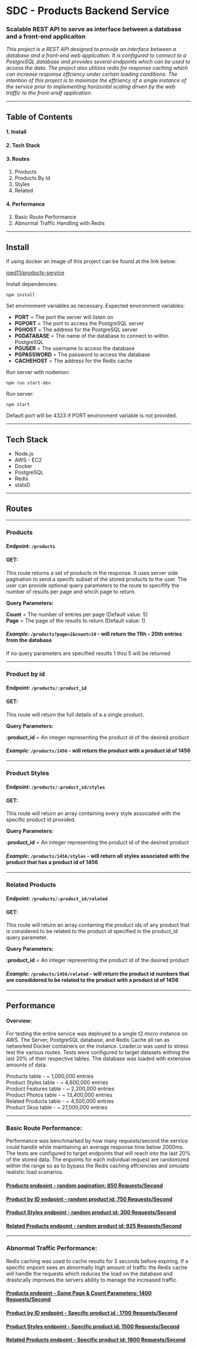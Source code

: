 # SDC - Products Backend Service

### Scalable REST API to serve as interface between a database and a front-end applicaiton

*This project is a REST API designed to provide an interface between a database and a front-end web application.  It is configured to connect to a PostgreSQL database and provides several endpoints which can be used to access the data.  The project also utilizes redis for response caching which can increase response effciency under certain loading conditions.  The intention of this project is to maximize the effciency of a single instance of the service prior to implementing horizontal scaling driven by the web traffic to the front-endf application.*

-----------------------------------------------------------------------------------------------------------------------------

## Table of Contents
#### 1. Install
#### 2. Tech Stack
#### 3. Routes
   1. Products
   1. Products By Id
   1. Styles
   1. Related
#### 4. Performance
   1. Basic Route Performance
   1. Abnormal Traffic Handling with Redis
   
-----------------------------------------------------------------------------------------------------------------------------

## Install

If using docker an image of this project can be found at the link below:

[joed11/products-service](https://hub.docker.com/repository/docker/joed11/sdc-product-service)


Install dependencies:

   `npm install`

Set environment variables as necessary.  Expected environment variables:

   * **PORT** = The port the server will listen on
   * **PGPORT** = The port to access the PostgreSQL server
   * **PGHOST** = The address for the PostgreSQL server
   * **PGDATABASE** = The name of the database to connect to within PostgreSQL
   * **PGUSER** = The username to access the database
   * **PGPASSWORD** = The password to access the database
   * **CACHEHOST** = The address for the Redis cache

Run server with nodemon:

   `npm run start-dev`

Run server:

   `npm start`

Default port will be 4323 if PORT environment variable is not provided.

-----------------------------------------------------------------------------------------------------------------------------

## Tech Stack

   * Node.js
   * AWS - EC2
   * Docker
   * PostgreSQL
   * Redis
   * statsD
   
-----------------------------------------------------------------------------------------------------------------------------
   
## Routes

-----------------------------------------------------------------------------------------------------------------------------

### Products 

#### Endpoint: `/products`

#### GET: 
This route returns a set of products in the response.   It uses server side pagination to send a specifc subset of the stored products to the user.  The user can provide optional query parameters to the route to specifify the number of results per page and whcih page to return.

**Query Parameters:**

**Count** = The number of entries per page (Default value: 5) <br>
**Page** = The page of the results to return (Default value: 1)

#### *Example:*  `/products?page=2&count=10` - will return the 11th - 20th entries from the database

If no query parameters are specified results 1 thru 5 will be returned

-----------------------------------------------------------------------------------------------------------------------------

### Product by id 

#### Endpoint: `/products/:product_id`

#### GET: 
This route will return the full details of a a single product.

**Query Parameters:**

**:product_id** = An integer representing the product id of the desired product

#### *Example:*  `/products/1456` - will return the product with a product id of 1456

-----------------------------------------------------------------------------------------------------------------------------

### Product Styles 

#### Endpoint: `/products/:product_id/styles`

#### GET: 
This route will return an array containing every style associated with the specific product id provided.

**Query Parameters:**

**:product_id** = An integer representing the product id of the desired product

#### *Example:*  `/products/1456/styles` - will return all styles associated with the product that has a product id of 1456

-----------------------------------------------------------------------------------------------------------------------------

### Related Products 

#### Endpoint: `/products/:product_id/related`

#### GET: 
This route will return an array containing the product ids of any product that is considered to be related to the product id specified in the product_id query parameter.

**Query Parameters:**

**:product_id** = An integer representing the product id of the desired product

#### *Example:*  `/products/1456/related` - will return the product id numbers that are consdidered to be related to the product with a product id of 1456

-----------------------------------------------------------------------------------------------------------------------------

## Performance

#### Overview:

For testing the entire service was deployed to a single t2.micro instance on AWS.  The Server, PostgreSQL database, and Redis Cache all ran as networked Docker containers on the instance.  Loader.io was used to stress test the various routes.  Tests were configured to target datasets withing the last 20% of their respective tables.  The database was loaded with extensive amounts of data.

Products table - ~ 1,000,000 entries <br>
Product Styles table - ~ 4,600,000 entries <br>
Product Features table - ~ 2,200,000 entries <br>
Product Photos table -  ~ 13,400,000 entries <br>
Related Products table - ~ 4,500,000 entries <br>
Product Skus table - ~ 27,000,000 entries <br>

-----------------------------------------------------------------------------------------------------------------------------

### Basic Route Performance:

Performance was benchmarked by how many requests/second the service could handle while maintaining an average response time below 2000ms.  The tests are configured to target endpoints that will reach into the last 20% of the stored data.  The enpoints for each individual request are randomized within the range so as to bypass the Redis caching effciencies and simulate realistic load scenarios.

#### [Products endpoint - random pagination:  850 Requests/Second](https://bit.ly/35z5BVW)

#### [Product by ID endpoint - random product id: 750 Requests/Second](https://bit.ly/3kG0N7e)

#### [Product Styles endpoint - random product id: 300 Requests/Second](https://bit.ly/35qCILi)

#### [Related Products endpoint - random product id: 925 Requests/Second](https://bit.ly/34qR8vF)

-----------------------------------------------------------------------------------------------------------------------------

### Abnormal Traffic Performance:

Redis caching was used to cache results for 5 seconds before expiring.  If a specific enpoint sees an abnormally high amount of traffic the Redis cache will handle the requests which reduces the load on the database and drastically improves the servers ability to manage the increased traffic.

#### [Products endpoint - Same Page & Count Parameters:  1400 Requests/Second](https://bit.ly/2HBfFWr)

#### [Product by ID endpoint - Specific product id : 1700 Requests/Second](https://bit.ly/35zQrj4)

#### [Product Styles endpoint - Specific product id: 1500 Requests/Second](https://bit.ly/35vztSV)

#### [Related Products endpoint - Specific product id: 1800 Requests/Second](https://bit.ly/35ytwod)
